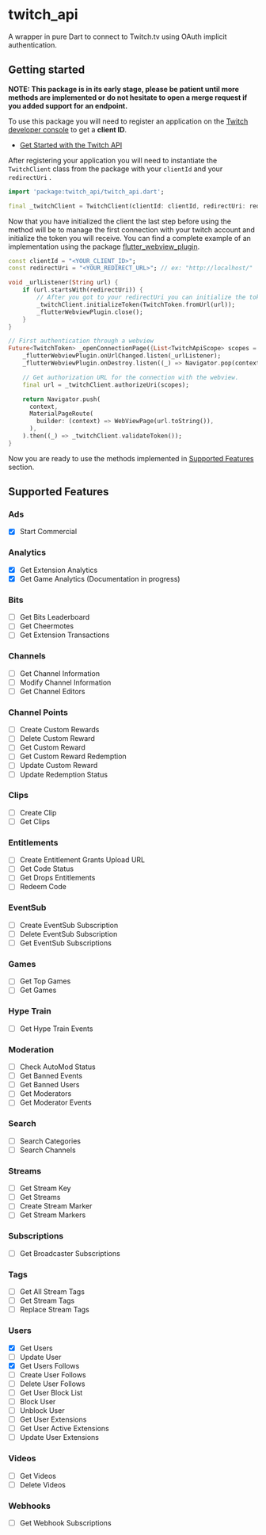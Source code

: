 # twitch_api

A wrapper in pure Dart to connect to Twitch.tv using OAuth implicit authentication.

## Getting started

**NOTE: This package is in its early stage, please be patient until more methods are implemented or do not hesitate to open a merge request if you added support for an endpoint.**

To use this package you will need to register an application on the [Twitch developer console](https://dev.twitch.tv/console/apps) to get a **client ID**.

* [Get Started with the Twitch API](https://dev.twitch.tv/docs/api/)

After registering your application you will need to instantiate the `TwitchClient` class from the package with your `clientId` and your `redirectUri` .

``` dart
import 'package:twitch_api/twitch_api.dart';

final _twitchClient = TwitchClient(clientId: clientId, redirectUri: redirectUri);
```

Now that you have initialized the client the last step before using the method will be to manage the first connection with your twitch account and initialize the token you will receive. You can find a complete example of an implementation using the package [flutter_webview_plugin]().

``` dart
const clientId = "<YOUR_CLIENT_ID>";
const redirectUri = "<YOUR_REDIRECT_URL>"; // ex: "http://localhost/"

void _urlListener(String url) {
    if (url.startsWith(redirectUri)) {
        // After you got to your redirectUri you can initialize the token.
        _twitchClient.initializeToken(TwitchToken.fromUrl(url));
        _flutterWebviewPlugin.close();
    }
}

// First authentication through a webview
Future<TwitchToken> _openConnectionPage({List<TwitchApiScope> scopes = const []}) {
    _flutterWebviewPlugin.onUrlChanged.listen(_urlListener);
    _flutterWebviewPlugin.onDestroy.listen((_) => Navigator.pop(context));

    // Get authorization URL for the connection with the webview.
    final url = _twitchClient.authorizeUri(scopes);

    return Navigator.push(
      context,
      MaterialPageRoute(
        builder: (context) => WebViewPage(url.toString()),
      ),
    ).then((_) => _twitchClient.validateToken());
}
```

Now you are ready to use the methods implemented in [Supported Features](#supported-features) section.

## Supported Features

### Ads

* [x] Start Commercial

### Analytics

* [x] Get Extension Analytics
* [x] Get Game Analytics (Documentation in progress)

### Bits

* [ ] Get Bits Leaderboard
* [ ] Get Cheermotes
* [ ] Get Extension Transactions

### Channels

* [ ] Get Channel Information
* [ ] Modify Channel Information
* [ ] Get Channel Editors

### Channel Points

* [ ] Create Custom Rewards
* [ ] Delete Custom Reward
* [ ] Get Custom Reward
* [ ] Get Custom Reward Redemption
* [ ] Update Custom Reward
* [ ] Update Redemption Status

### Clips

* [ ] Create Clip
* [ ] Get Clips

### Entitlements

* [ ] Create Entitlement Grants Upload URL
* [ ] Get Code Status
* [ ] Get Drops Entitlements
* [ ] Redeem Code

### EventSub

* [ ] Create EventSub Subscription
* [ ] Delete EventSub Subscription
* [ ] Get EventSub Subscriptions

### Games

* [ ] Get Top Games
* [ ] Get Games

### Hype Train

* [ ] Get Hype Train Events

### Moderation

* [ ] Check AutoMod Status
* [ ] Get Banned Events
* [ ] Get Banned Users
* [ ] Get Moderators
* [ ] Get Moderator Events

### Search

* [ ] Search Categories
* [ ] Search Channels

### Streams

* [ ] Get Stream Key
* [ ] Get Streams
* [ ] Create Stream Marker
* [ ] Get Stream Markers

### Subscriptions

* [ ] Get Broadcaster Subscriptions

### Tags

* [ ] Get All Stream Tags
* [ ] Get Stream Tags
* [ ] Replace Stream Tags

### Users

* [x] Get Users
* [ ] Update User
* [x] Get Users Follows
* [ ] Create User Follows
* [ ] Delete User Follows
* [ ] Get User Block List
* [ ] Block User
* [ ] Unblock User
* [ ] Get User Extensions
* [ ] Get User Active Extensions
* [ ] Update User Extensions

### Videos

* [ ] Get Videos
* [ ] Delete Videos

### Webhooks

* [ ] Get Webhook Subscriptions
